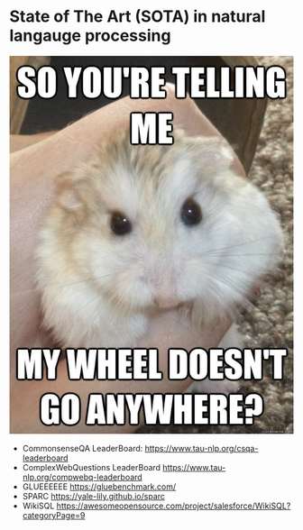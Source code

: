 # State of The Art (SOTA) in natural langauge processing

![wheelofnlp](/wheel.jpeg)


- CommonsenseQA LeaderBoard: https://www.tau-nlp.org/csqa-leaderboard
- ComplexWebQuestions LeaderBoard https://www.tau-nlp.org/compwebq-leaderboard
- GLUEEEEEE https://gluebenchmark.com/
- SPARC https://yale-lily.github.io/sparc
- WikiSQL https://awesomeopensource.com/project/salesforce/WikiSQL?categoryPage=9
